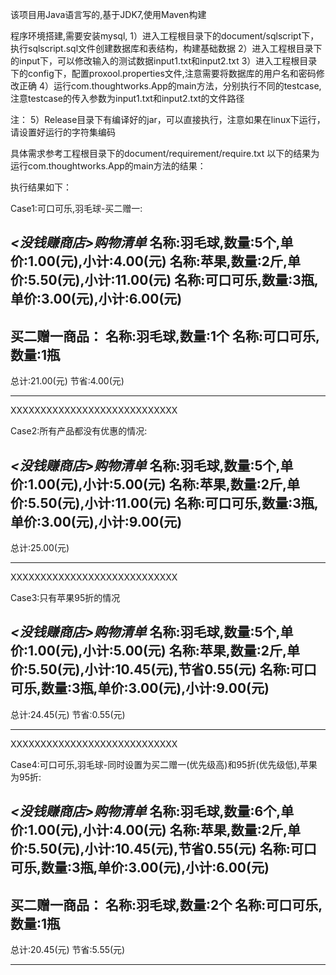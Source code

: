 该项目用Java语言写的,基于JDK7,使用Maven构建

程序环境搭建,需要安装mysql,
1）进入工程根目录下的document/sqlscript下，执行sqlscript.sql文件创建数据库和表结构，构建基础数据
2）进入工程根目录下的input下，可以修改输入的测试数据input1.txt和input2.txt
3）进入工程根目录下的config下，配置proxool.properties文件,注意需要将数据库的用户名和密码修改正确
4）运行com.thoughtworks.App的main方法，分别执行不同的testcase,注意testcase的传入参数为input1.txt和input2.txt的文件路径

注：
5）Release目录下有编译好的jar，可以直接执行，注意如果在linux下运行，请设置好运行的字符集编码

具体需求参考工程根目录下的document/requirement/require.txt
以下的结果为运行com.thoughtworks.App的main方法的结果：

执行结果如下：

Case1:可口可乐,羽毛球-买二赠一:

***<没钱赚商店>购物清单***
名称:羽毛球,数量:5个,单价:1.00(元),小计:4.00(元)
名称:苹果,数量:2斤,单价:5.50(元),小计:11.00(元)
名称:可口可乐,数量:3瓶,单价:3.00(元),小计:6.00(元)
----------------------
买二赠一商品：
名称:羽毛球,数量:1个
名称:可口可乐,数量:1瓶
----------------------
总计:21.00(元)
节省:4.00(元)
**********************

XXXXXXXXXXXXXXXXXXXXXXXXXXXX

Case2:所有产品都没有优惠的情况:

***<没钱赚商店>购物清单***
名称:羽毛球,数量:5个,单价:1.00(元),小计:5.00(元)
名称:苹果,数量:2斤,单价:5.50(元),小计:11.00(元)
名称:可口可乐,数量:3瓶,单价:3.00(元),小计:9.00(元)
----------------------
总计:25.00(元)
**********************

XXXXXXXXXXXXXXXXXXXXXXXXXXXX

Case3:只有苹果95折的情况

***<没钱赚商店>购物清单***
名称:羽毛球,数量:5个,单价:1.00(元),小计:5.00(元)
名称:苹果,数量:2斤,单价:5.50(元),小计:10.45(元),节省0.55(元)
名称:可口可乐,数量:3瓶,单价:3.00(元),小计:9.00(元)
----------------------
总计:24.45(元)
节省:0.55(元)
**********************

XXXXXXXXXXXXXXXXXXXXXXXXXXXX

Case4:可口可乐,羽毛球-同时设置为买二赠一(优先级高)和95折(优先级低),苹果为95折:

***<没钱赚商店>购物清单***
名称:羽毛球,数量:6个,单价:1.00(元),小计:4.00(元)
名称:苹果,数量:2斤,单价:5.50(元),小计:10.45(元),节省0.55(元)
名称:可口可乐,数量:3瓶,单价:3.00(元),小计:6.00(元)
----------------------
买二赠一商品：
名称:羽毛球,数量:2个
名称:可口可乐,数量:1瓶
----------------------
总计:20.45(元)
节省:5.55(元)
**********************


